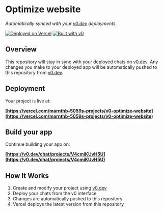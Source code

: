 # Optimize website

*Automatically synced with your [v0.dev](https://v0.dev) deployments*

[![Deployed on Vercel](https://img.shields.io/badge/Deployed%20on-Vercel-black?style=for-the-badge&logo=vercel)](https://vercel.com/marnthb-5059s-projects/v0-optimize-website)
[![Built with v0](https://img.shields.io/badge/Built%20with-v0.dev-black?style=for-the-badge)](https://v0.dev/chat/projects/V4cmiKUvH5U)

## Overview

This repository will stay in sync with your deployed chats on [v0.dev](https://v0.dev).
Any changes you make to your deployed app will be automatically pushed to this repository from [v0.dev](https://v0.dev).

## Deployment

Your project is live at:

**[https://vercel.com/marnthb-5059s-projects/v0-optimize-website](https://vercel.com/marnthb-5059s-projects/v0-optimize-website)**

## Build your app

Continue building your app on:

**[https://v0.dev/chat/projects/V4cmiKUvH5U](https://v0.dev/chat/projects/V4cmiKUvH5U)**

## How It Works

1. Create and modify your project using [v0.dev](https://v0.dev)
2. Deploy your chats from the v0 interface
3. Changes are automatically pushed to this repository
4. Vercel deploys the latest version from this repository
